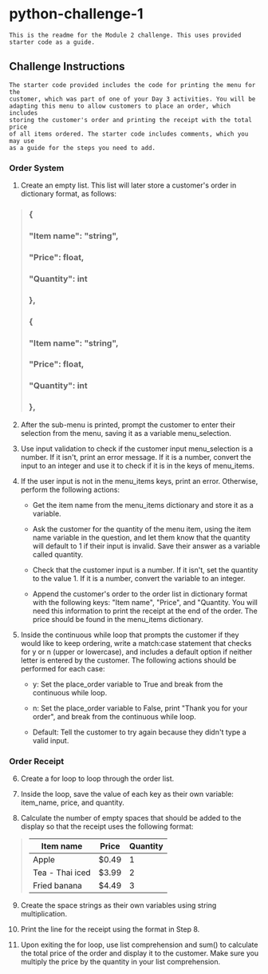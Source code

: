 # python-challenge-1
    This is the readme for the Module 2 challenge. This uses provided starter code as a guide. 

## Challenge Instructions
    The starter code provided includes the code for printing the menu for the 
    customer, which was part of one of your Day 3 activities. You will be 
    adapting this menu to allow customers to place an order, which includes 
    storing the customer's order and printing the receipt with the total price 
    of all items ordered. The starter code includes comments, which you may use 
    as a guide for the steps you need to add.

### Order System
1. Create an empty list. This list will later store a customer's order in dictionary format, 
as follows:


>### {
>###   "Item name": "string",
>###    "Price": float,
>###    "Quantity": int
>###  },
>###  {
>###    "Item name": "string",
>###    "Price": float,
>###    "Quantity": int
>###  },


2. After the sub-menu is printed, prompt the customer to enter their selection from the 
menu, saving it as a variable menu_selection.

3. Use input validation to check if the customer input menu_selection is a number. If it
 isn't, print an error message. If it is a number, convert the input to an      integer 
 and use it to check if it is in the keys of menu_items.

4. If the user input is not in the menu_items keys, print an error. Otherwise, perform 
the following actions:

    - Get the item name from the menu_items dictionary and store it as a variable.

    - Ask the customer for the quantity of the menu item, using the item name variable 
    in the question, and let them know that the quantity will default to 1 if their input
     is invalid. Save their answer as a variable called quantity.

    - Check that the customer input is a number. If it isn't, set the quantity to the 
    value 1. If it is a number, convert the variable to an integer.

    - Append the customer's order to the order list in dictionary format with the following
     keys: "Item name", "Price", and "Quantity. You will need this information to print the
      receipt at the end of the order. The price should be found in the menu_items dictionary.

5. Inside the continuous while loop that prompts the customer if they would like to keep 
ordering, write a match:case statement that checks for y or n (upper or lowercase), and 
includes a default option if neither letter is entered by the customer. The following 
actions should be performed for each case:

    - y: Set the place_order variable to True and break from the continuous while loop.

    - n: Set the place_order variable to False, print "Thank you for your order", and 
    break from the continuous while loop.

    - Default: Tell the customer to try again because they didn't type a valid input.

### Order Receipt

6. Create a for loop to loop through the order list.

7. Inside the loop, save the value of each key as their own variable: item_name, price, and quantity.

8. Calculate the number of empty spaces that should be added to the display so that the 
receipt uses the following format:

>Item name                 | Price  | Quantity
>--------------------------|--------|----------
>Apple                     | $0.49  | 1
>Tea - Thai iced           | $3.99  | 2
>Fried banana              | $4.49  | 3

9. Create the space strings as their own variables using string multiplication.

10. Print the line for the receipt using the format in Step 8.

11. Upon exiting the for loop, use list comprehension and sum() to calculate the 
total price of the order and display it to the customer. Make sure you multiply 
the price by the quantity in your list comprehension.